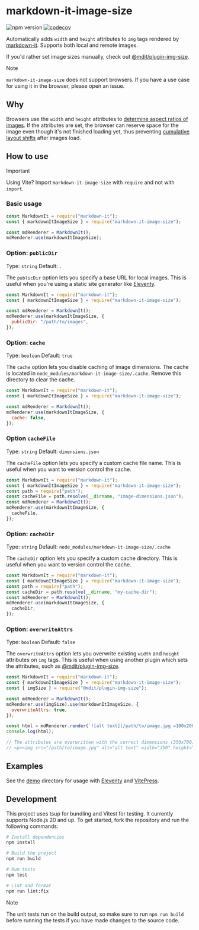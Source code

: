 # markdown-it-image-size

![npm version](https://img.shields.io/npm/v/markdown-it-image-size/latest) [![codecov](https://codecov.io/gh/boyum/markdown-it-image-size/branch/main/graph/badge.svg?token=1WRZO1Y43U)](https://codecov.io/gh/boyum/markdown-it-image-size)

Automatically adds `width` and `height` attributes to `img` tags rendered by [markdown-it](https://github.com/markdown-it/markdown-it/).
Supports both local and remote images.

If you'd rather set image sizes manually, check out [@mdit/plugin-img-size](https://mdit-plugins.github.io/img-size.html).

> [!NOTE]
> `markdown-it-image-size` does not support browsers. If you have a use case for using it in the browser, please open an issue.

## Why

Browsers use the `width` and `height` attributes to [determine aspect ratios of images](https://developer.mozilla.org/en-US/docs/Web/Media/images/aspect_ratio_mapping). If the attributes are set, the browser can reserve space for the image even though it's not finished loading yet, thus preventing [cumulative layout shifts](https://web.dev/cls/) after images load.

## How to use

> [!IMPORTANT]  
> Using Vite? Import `markdown-it-image-size` with `require` and not with `import`.

### Basic usage

```js
const MarkdownIt = require("markdown-it");
const { markdownItImageSize } = require("markdown-it-image-size");

const mdRenderer = MarkdownIt();
mdRenderer.use(markdownItImageSize);
```

### Option: `publicDir`

Type: `string`
Default: `.`

The `publicDir` option lets you specify a base URL for local images.
This is useful when you're using a static site generator like [Eleventy](https://www.11ty.dev/).

```js
const MarkdownIt = require("markdown-it");
const { markdownItImageSize } = require("markdown-it-image-size");

const mdRenderer = MarkdownIt();
mdRenderer.use(markdownItImageSize, {
  publicDir: "/path/to/images",
});
```

### Option: `cache`

Type: `boolean`
Default: `true`

The `cache` option lets you disable caching of image dimensions.
The cache is located in `node_modules/markdown-it-image-size/.cache`.
Remove this directory to clear the cache.

```js
const MarkdownIt = require("markdown-it");
const { markdownItImageSize } = require("markdown-it-image-size");

const mdRenderer = MarkdownIt();
mdRenderer.use(markdownItImageSize, {
  cache: false,
});
```

### Option `cacheFile`

Type: `string`
Default: `dimensions.json`

The `cacheFile` option lets you specify a custom cache file name.
This is useful when you want to version control the cache.

```js
const MarkdownIt = require("markdown-it");
const { markdownItImageSize } = require("markdown-it-image-size");
const path = require("path");
const cacheFile = path.resolve(__dirname, "image-dimensions.json");
const mdRenderer = MarkdownIt();
mdRenderer.use(markdownItImageSize, {
  cacheFile,
});
```

### Option: `cacheDir`

Type: `string`
Default: `node_modules/markdown-it-image-size/.cache`

The `cacheDir` option lets you specify a custom cache directory.
This is useful when you want to version control the cache.

```js
const MarkdownIt = require("markdown-it");
const { markdownItImageSize } = require("markdown-it-image-size");
const path = require("path");
const cacheDir = path.resolve(__dirname, "my-cache-dir");
const mdRenderer = MarkdownIt();
mdRenderer.use(markdownItImageSize, {
  cacheDir,
});
```

### Option: `overwriteAttrs`

Type: `boolean`
Default: `false`

The `overwriteAttrs` option lets you overwrite existing `width` and `height` attributes on `img` tags.
This is useful when using another plugin which sets the attributes, such as [@mdit/plugin-img-size](https://mdit-plugins.github.io/img-size.html).

```js
const MarkdownIt = require("markdown-it");
const { markdownItImageSize } = require("markdown-it-image-size");
const { imgSize } = require("@mdit/plugin-img-size");

const mdRenderer = MarkdownIt();
mdRenderer.use(imgSize).use(markdownItImageSize, {
  overwriteAttrs: true,
});

const html = mdRenderer.render(`![alt text](/path/to/image.jpg =100x200)`);
console.log(html);

// The attributes are overwritten with the correct dimensions (350x700).
// <p><img src="/path/to/image.jpg" alt="alt text" width="350" height="700"></p>
```

## Examples

See the [demo](./demo) directory for usage with [Eleventy](https://www.11ty.dev/) and [VitePress](https://vitepress.dev/).

## Development

This project uses tsup for bundling and Vitest for testing.
It currently supports Node.js 20 and up.
To get started, fork the repository and run the following commands:

```bash
# Install dependencies
npm install

# Build the project
npm run build

# Run tests
npm test

# Lint and format
npm run lint:fix
```

> [!NOTE]
> The unit tests run on the build output, so make sure to run `npm run build` before running the tests if you have made changes to the source code.
